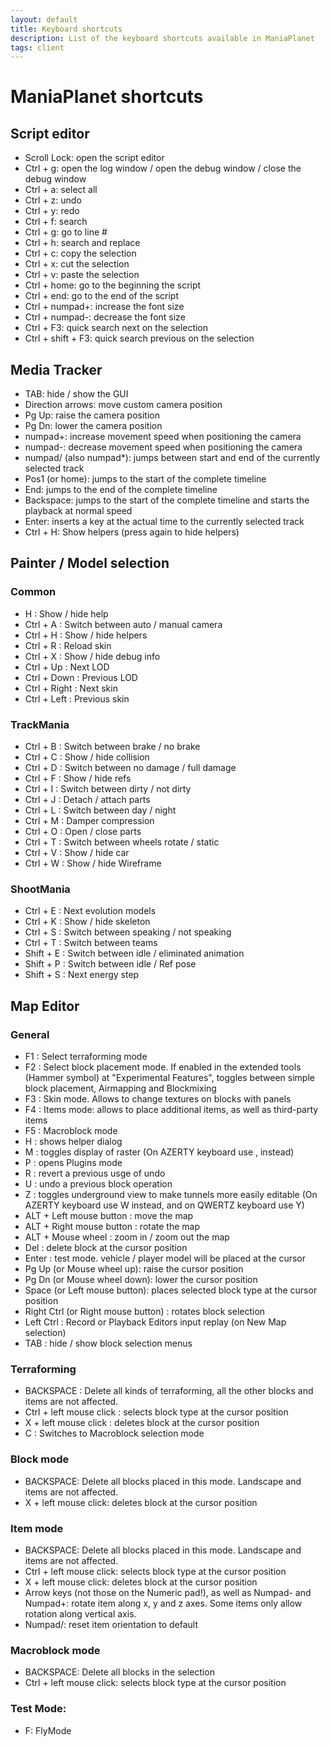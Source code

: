 ```yaml
---
layout: default
title: Keyboard shortcuts
description: List of the keyboard shortcuts available in ManiaPlanet
tags: client
---
```


# ManiaPlanet shortcuts

## Script editor

* Scroll Lock: open the script editor
* Ctrl + g: open the log window / open the debug window / close the debug window
* Ctrl + a: select all
* Ctrl + z: undo
* Ctrl + y: redo
* Ctrl + f: search
* Ctrl + g: go to line #
* Ctrl + h: search and replace
* Ctrl + c: copy the selection
* Ctrl + x: cut the selection
* Ctrl + v: paste the selection
* Ctrl + home: go to the beginning the script
* Ctrl + end: go to the end of the script
* Ctrl + numpad+: increase the font size
* Ctrl + numpad-: decrease the font size
* Ctrl + F3: quick search next on the selection
* Ctrl + shift + F3: quick search previous on the selection

## Media Tracker

* TAB: hide / show the GUI
* Direction arrows: move custom camera position
* Pg Up: raise the camera position
* Pg Dn: lower the camera position
* numpad+: increase movement speed when positioning the camera
* numpad-: decrease movement speed when positioning the camera
* numpad/ (also numpad*): jumps between start and end of the currently selected track
* Pos1 (or home): jumps to the start of the complete timeline
* End: jumps to the end of the complete timeline
* Backspace: jumps to the start of the complete timeline and starts the playback at normal speed
* Enter: inserts a key at the actual time to the currently selected track
* Ctrl + H: Show helpers (press again to hide helpers)

## Painter / Model selection

### Common

* H : Show / hide help
* Ctrl + A : Switch between auto / manual camera
* Ctrl + H : Show / hide helpers
* Ctrl + R : Reload skin
* Ctrl + X : Show / hide debug info
* Ctrl + Up : Next LOD
* Ctrl + Down : Previous LOD
* Ctrl + Right : Next skin
* Ctrl + Left : Previous skin


### TrackMania

* Ctrl + B : Switch between brake / no brake
* Ctrl + C : Show / hide collision
* Ctrl + D : Switch between no damage / full damage
* Ctrl + F : Show / hide refs
* Ctrl + I : Switch between dirty / not dirty
* Ctrl + J : Detach / attach parts
* Ctrl + L : Switch between day / night
* Ctrl + M : Damper compression
* Ctrl + O : Open / close parts
* Ctrl + T : Switch between wheels rotate / static
* Ctrl + V : Show / hide car
* Ctrl + W : Show / hide Wireframe


### ShootMania

* Ctrl + E : Next evolution models
* Ctrl + K : Show / hide skeleton
* Ctrl + S : Switch between speaking / not speaking
* Ctrl + T : Switch between teams
* Shift + E : Switch between idle / eliminated animation
* Shift + P : Switch between idle / Ref pose
* Shift + S : Next energy step


## Map Editor

### General

* F1 : Select terraforming mode
* F2 : Select block placement mode. If enabled in the extended tools (Hammer symbol) at "Experimental Features", toggles between simple block placement, Airmapping and Blockmixing
* F3 : Skin mode. Allows to change textures on blocks with panels
* F4 : Items mode: allows to place additional items, as well as third-party items
* F5 : Macroblock mode
* H : shows helper dialog
* M : toggles display of raster (On AZERTY keyboard use , instead)
* P : opens Plugins mode
* R : revert a previous usge of undo
* U : undo a previous block operation
* Z : toggles underground view to make tunnels more easily editable (On AZERTY keyboard use W instead, and on QWERTZ keyboard use Y)
* ALT + Left mouse button : move the map
* ALT + Right mouse button : rotate the map
* ALT + Mouse wheel : zoom in / zoom out the map
* Del : delete block at the cursor position
* Enter : test mode. vehicle / player model will be placed at the cursor
* Pg Up (or Mouse wheel up): raise the cursor position
* Pg Dn (or Mouse wheel down): lower the cursor position
* Space (or Left mouse button): places selected block type at the cursor position
* Right Ctrl (or Right mouse button) : rotates block selection
* Left Ctrl : Record or Playback Editors input replay (on New Map selection)
* TAB : hide / show block selection menus

### Terraforming

* BACKSPACE : Delete all kinds of terraforming, all the other blocks and items are not affected.
* Ctrl + left mouse click : selects block type at the cursor position
* X + left mouse click : deletes block at the cursor position
* C : Switches to Macroblock selection mode

### Block mode

* BACKSPACE: Delete all blocks placed in this mode. Landscape and items are not affected.
* X + left mouse click: deletes block at the cursor position

### Item mode

* BACKSPACE: Delete all blocks placed in this mode. Landscape and items are not affected.
* Ctrl + left mouse click: selects block type at the cursor position
* X + left mouse click: deletes block at the cursor position
* Arrow keys (not those on the Numeric pad!), as well as Numpad- and Numpad+: rotate item along x, y and z axes. Some items only allow rotation along vertical axis.
* Numpad/: reset item orientation to default

### Macroblock mode

* BACKSPACE: Delete all blocks in the selection
* Ctrl + left mouse click: selects block type at the cursor position

### Test Mode:

* F: FlyMode 
